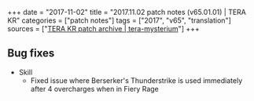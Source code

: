+++
date = "2017-11-02"
title = "2017.11.02 patch notes (v65.01.01) | TERA KR"
categories = ["patch notes"]
tags = ["2017", "v65", "translation"]
sources = ["[TERA KR patch archive | tera-mysterium](/ko/patch/2017/v65-01-01)"]
+++

## Bug fixes

- Skill
  - Fixed issue where Berserker's Thunderstrike is used immediately after 4 overcharges when in Fiery Rage
